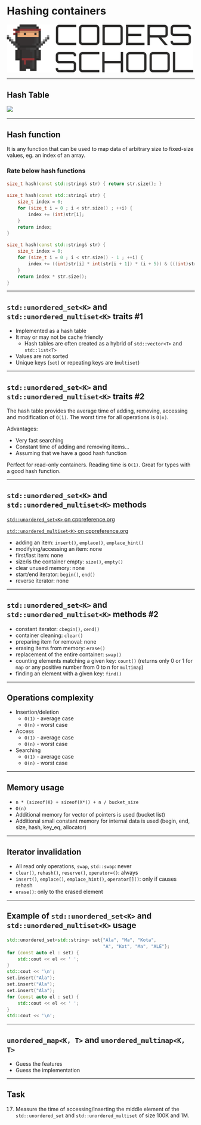 <!-- .slide: data-background="#111111" -->

# Hashing containers

<a href="https://coders.school">
    <img width="500" src="../img/coders_school_logo.png" alt="Coders School" class="plain">
</a>

___

## Hash Table

<image src="../img/chainedHashing.png" class="r-stretch">

___
<!-- .slide: style="font-size: 0.8em" -->

## Hash function

It is any function that can be used to map data of arbitrary size to fixed-size values, eg. an index of an array.

### Rate below hash functions
<!-- .element: class="fragment fade-in" -->

```cpp
size_t hash(const std::string& str) { return str.size(); }
```
<!-- .element: class="fragment fade-in" -->

```cpp
size_t hash(const std::string& str) {
    size_t index = 0;
    for (size_t i = 0 ; i < str.size() ; ++i) {
        index += (int)str[i];
    }
    return index;
}
```
<!-- .element: class="fragment fade-in" -->

```cpp
size_t hash(const std::string& str) {
    size_t index = 0;
    for (size_t i = 0 ; i < str.size() - 1 ; ++i) {
        index += ((int)str[i] * int(str[i + 1]) * (i + 5)) & (((int)str[i] + int(str[i + 1]) * i * i));
    }
    return index * str.size();
}
```
<!-- .element: class="fragment fade-in" -->

___

## `std::unordered_set<K>` and `std::unordered_multiset<K>` traits #1

* <!-- .element: class="fragment fade-in" --> Implemented as a hash table
* <!-- .element: class="fragment fade-in" --> It may or may not be cache friendly
  * Hash tables are often created as a hybrid of <code>std::vector&lt;T&gt;</code> and <code>std::list&lt;T&gt;</code>
* <!-- .element: class="fragment fade-in" --> Values ​​are not sorted
* <!-- .element: class="fragment fade-in" --> Unique keys (<code>set</code>) or repeating keys are (<code>multiset</code>)

___

## `std::unordered_set<K>` and `std::unordered_multiset<K>` traits #2

The hash table provides the average time of adding, removing, accessing and modification of `O(1)`. The worst time for all operations is `O(n)`.

Advantages:
<!-- .element: class="fragment fade-in" -->

* <!-- .element: class="fragment fade-in" --> Very fast searching
* <!-- .element: class="fragment fade-in" --> Constant time of adding and removing items...
* <!-- .element: class="fragment fade-in" --> Assuming that we have a good hash function

Perfect for read-only containers. Reading time is `O(1)`.
Great for types with a good hash function.
<!-- .element: class="fragment fade-in" -->

___

## `std::unordered_set<K>` and `std::unordered_multiset<K>` methods

[`std::unordered_set<K>` on cppreference.org](https://en.cppreference.com/w/cpp/container/unordered_set)

[`std::unordered_multiset<K>` on cppreference.org](https://en.cppreference.com/w/cpp/container/unordered_multiset)

* <!-- .element: class="fragment fade-in" --> adding an item: <code>insert()</code>, <code>emplace()</code>, <code class="fragment highlight-green">emplace_hint()</code>
* <!-- .element: class="fragment fade-in" --> modifying/accessing an item: <span class="fragment highlight-red">none</span>
* <!-- .element: class="fragment fade-in" --> first/last item: <span class="fragment highlight-red">none</span>
* <!-- .element: class="fragment fade-in" --> size/is the container empty: <code>size()</code>, <code>empty()</code>
* <!-- .element: class="fragment fade-in" --> clear unused memory: <span class="fragment highlight-red">none</span>
* <!-- .element: class="fragment fade-in" --> start/end iterator: <code>begin()</code>, <code>end()</code>
* <!-- .element: class="fragment fade-in" --> reverse iterator: <span class="fragment highlight-red">none</span>

___

## `std::unordered_set<K>` and `std::unordered_multiset<K>` methods #2

* <!-- .element: class="fragment fade-in" --> constant iterator: <code>cbegin()</code>, <code>cend()</code>
* <!-- .element: class="fragment fade-in" --> container cleaning: <code>clear()</code>
* <!-- .element: class="fragment fade-in" --> preparing item for removal: <span class="fragment highlight-red">none</span>
* <!-- .element: class="fragment fade-in" --> erasing items from memory: <code>erase()</code>
* <!-- .element: class="fragment fade-in" --> replacement of the entire container: <code>swap()</code>
* <!-- .element: class="fragment fade-in" --> counting elements matching a given key: <code class="fragment highlight-green">count()</code> (returns only 0 or 1 for <code>map</code> or any positive number from 0 to n for <code>multimap</code>)
* <!-- .element: class="fragment fade-in" --> finding an element with a given key: <code class="fragment highlight-green">find()</code>

___

## Operations complexity

* <!-- .element: class="fragment fade-in" --> Insertion/deletion
  * <!-- .element: class="fragment fade-in" --> <code>O(1)</code> - average case
  * <!-- .element: class="fragment fade-in" --> <code>O(n)</code> - worst case
* <!-- .element: class="fragment fade-in" --> Access
  * <!-- .element: class="fragment fade-in" --> <code>O(1)</code> - average case
  * <!-- .element: class="fragment fade-in" --> <code>O(n)</code> - worst case
* <!-- .element: class="fragment fade-in" --> Searching
  * <!-- .element: class="fragment fade-in" --> <code>O(1)</code> - average case
  * <!-- .element: class="fragment fade-in" --> <code>O(n)</code> - worst case

___

## Memory usage

* <!-- .element: class="fragment fade-in" --> <code>n * (sizeof(K) + sizeof(X*)) + n / bucket_size</code>
* <!-- .element: class="fragment fade-in" --> <code>O(n)</code>
* <!-- .element: class="fragment fade-in" --> Additional memory for vector of pointers is used (bucket list)
* <!-- .element: class="fragment fade-in" --> Additional small constant memory for internal data is used (begin, end, size, hash, key_eq, allocator)

___

## Iterator invalidation

* All read only operations, `swap`, `std::swap`: never
* `clear()`, `rehash()`, `reserve()`, `operator=()`: always
* `insert()`, `emplace()`, `emplace_hint()`, `operator[]()`: only if causes rehash
* `erase()`: only to the erased element

___

## Example of `std::unordered_set<K>` and `std::unordered_multiset<K>` usage

```cpp
std::unordered_set<std::string> set{"Ala", "Ma", "Kota",
                                    "A", "Kot", "Ma", "ALE"};
for (const auto el : set) {
    std::cout << el << ' ';
}
std::cout << '\n';
set.insert("Ala");
set.insert("Ala");
set.insert("Ala");
for (const auto el : set) {
    std::cout << el << ' ';
}
std::cout << '\n';
```
<!-- .element: class="fragment fade-in" -->

___

## `unordered_map<K, T>` and `unordered_multimap<K, T>`

* <!-- .element: class="fragment fade-in" --> Guess the features
* <!-- .element: class="fragment fade-in" --> Guess the implementation

___

## Task

17. Measure the time of accessing/inserting the middle element of the `std::unordered_set` and `std::unordered_multiset` of size 100K and 1M.
